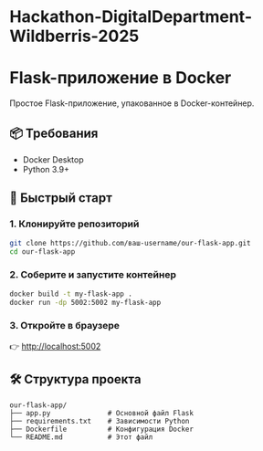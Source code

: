 # Hackathon-DigitalDepartment-Wildberris-2025
# Flask-приложение в Docker

Простое Flask-приложение, упакованное в Docker-контейнер.

## 📦 Требования
- Docker Desktop
- Python 3.9+

## 🚀 Быстрый старт

### 1. Клонируйте репозиторий
```bash
git clone https://github.com/ваш-username/our-flask-app.git
cd our-flask-app
```

### 2. Соберите и запустите контейнер
```bash
docker build -t my-flask-app .
docker run -dp 5002:5002 my-flask-app
```

### 3. Откройте в браузере
👉 [http://localhost:5002](http://localhost:5002)

## 🛠 Структура проекта
```
our-flask-app/
├── app.py              # Основной файл Flask
├── requirements.txt    # Зависимости Python
├── Dockerfile          # Конфигурация Docker
└── README.md           # Этот файл
```
